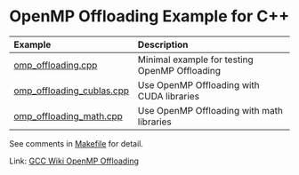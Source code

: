 # OpenMP Offloading Example for C++

|Example                                                 | Description                                   |
|:-------------------------------------------------------|:----------------------------------------------|
|[omp_offloading.cpp](./omp_offloading.cpp)              | Minimal example for testing OpenMP Offloading |
|[omp_offloading_cublas.cpp](./omp_offloading_cublas.cpp)| Use OpenMP Offloading with CUDA libraries     |
|[omp_offloading_math.cpp](./omp_offloading_math.cpp)    | Use OpenMP Offloading with math libraries     |

See comments in [Makefile](./Makefile) for detail.

Link: [GCC Wiki OpenMP Offloading](https://gcc.gnu.org/wiki/Offloading)
